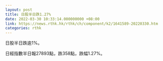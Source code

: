 ```yaml
---
layout: post
title: 日股半日跌1.27%
date: 2022-03-30 10:33:14.000000000 +08:00
link: https://news.rthk.hk/rthk/ch/component/k2/1641589-20220330.htm
categories: rthk
---
```


日股半日跌逾1%。

日經指數半日報27893點，跌358點，跌幅1.27%。
